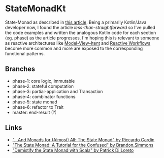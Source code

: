 # StateMonadKt

State-Monad as described in [this article](http://rcardin.github.io/design/programming/fp/monad/2018/11/22/and-monads-for-all-state-monad.html).
Being a primarily Kotlin/Java developer now, I found the article _less-than-straightforward_ so I've pulled the code 
examples and written the analogous Kotlin code for each section (eg. phase) as the article progresses.  I'm hoping this
is relevant to someone as reactive architectures like 
[Model-View-Itent](https://proandroiddev.com/the-contract-of-the-model-view-intent-architecture-777f95706c1e)
and [Reactive Workflows](https://www.youtube.com/watch?v=KjoMnsc2lPo) become more common and 
more are exposed to the corresponding functional patterns.

## Branches
* phase-1: core logic, immutable
* phase-2: stateful computation
* phase-3: partial-application and Transaction
* phase-4: combinator functions
* phase-5: state monad
* phase-6: refactor to Trait
* master: end-result (?)

## Links
* ["...And Monads for (Almost) All: The State Monad" by Riccardo Cardin](http://rcardin.github.io/design/programming/fp/monad/2018/11/22/and-monads-for-all-state-monad.html)
* ["The State Monad: A Tutorial for the Confused" by Brandon.Simmons](http://brandon.si/code/the-state-monad-a-tutorial-for-the-confused/)
* ["Demistify the State Monad with Scala" by Patrick Di Loreto](http://patricknoir.blogspot.com/2014/12/demistify-state-monad-with-scala-12.html)
